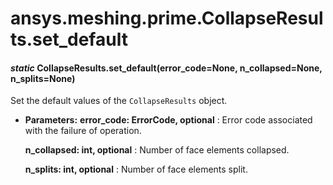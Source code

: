 # ansys.meshing.prime.CollapseResults.set_default



#### *static* CollapseResults.set_default(error_code=None, n_collapsed=None, n_splits=None)

Set the default values of the `CollapseResults` object.

* **Parameters:**
  **error_code: ErrorCode, optional**
  : Error code associated with the failure of operation.

  **n_collapsed: int, optional**
  : Number of face elements collapsed.

  **n_splits: int, optional**
  : Number of face elements split.

<!-- !! processed by numpydoc !! -->
